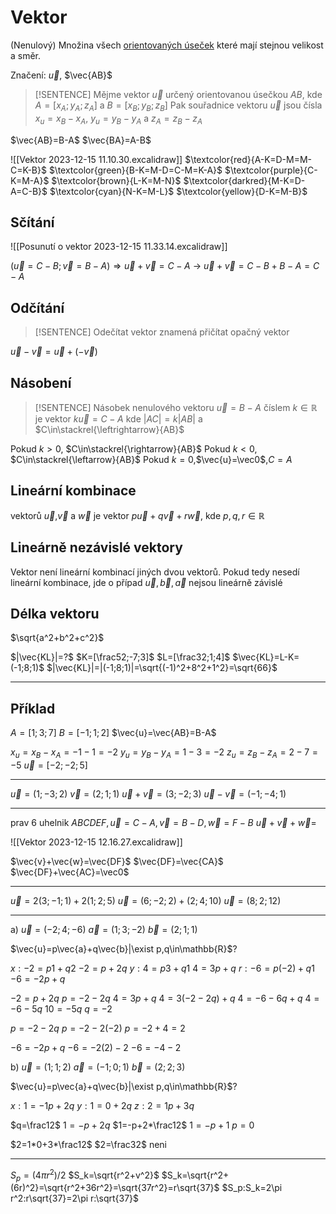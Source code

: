 # Vektor
(Nenulový)
Množina všech [orientovaných úseček](Orientovaná%20úsečka.md) které mají stejnou velikost a směr.

Značení: $\vec{u}$, $\vec{AB}$

> [!SENTENCE]
> Mějme vektor $\vec{u}$ určený orientovanou úsečkou $AB$, kde $A=[x_A;y_A;z_A]$ a $B=[x_B;y_B;z_B]$
> Pak souřadnice vektoru $\vec{u}$ jsou čísla $x_u=x_B-x_A$, $y_u=y_B-y_A$ a $z_A=z_B-z_A$


$\vec{AB}=B-A$
$\vec{BA}=A-B$

![[Vektor 2023-12-15 11.10.30.excalidraw]]
$\textcolor{red}{A-K=D-M=M-C=K-B}$
$\textcolor{green}{B-K=M-D=C-M=K-A}$
$\textcolor{purple}{C-K=M-A}$
$\textcolor{brown}{L-K=M-N}$
$\textcolor{darkred}{M-K=D-A=C-B}$
$\textcolor{cyan}{N-K=M-L}$
$\textcolor{yellow}{D-K=M-B}$

## Sčítání
![[Posunutí o vektor 2023-12-15 11.33.14.excalidraw]]

$(\vec{u}=C-B;\vec{v}=B-A)\Rightarrow \vec{u}+\vec{v}=C-A$
→ $\vec{u}+\vec{v}=C-B+B-A=C-A$


## Odčítání

> [!SENTENCE]
> Odečítat vektor znamená přičítat opačný vektor

$\vec{u}-\vec{v}=\vec{u}+(-\vec{v})$

## Násobení

> [!SENTENCE]
> Násobek nenulového vektoru $\vec{u}=B-A$ číslem $k\in\mathbb{R}$ je vektor $k\vec{u}=C-A$ kde $|AC|=k|AB|$ a $C\in\stackrel{\leftrightarrow}{AB}$

Pokud $k > 0$, $C\in\stackrel{\rightarrow}{AB}$ 
Pokud $k<0$, $C\in\stackrel{\leftarrow}{AB}$
Pokud $k=0$,$\vec{u}=\vec0$,$C=A$

## Lineární kombinace
vektorů $\vec{u}$,$\vec{v}$ a $\vec{w}$ je vektor
$p\vec{u}+q\vec{v}+r\vec{w}$, kde $p,q,r\in\mathbb{R}$

## Lineárně nezávislé vektory
Vektor není lineární kombinací jiných dvou vektorů.
Pokud tedy nesedí lineární kombinace, jde o případ $\vec{u},\vec{b},\vec{a}$ nejsou lineárně závislé

## Délka vektoru

$\sqrt{a^2+b^2+c^2}$

$|\vec{KL}|=?$
$K=[\frac52;-7;3]$
$L=[\frac32;1;4]$
$\vec{KL}=L-K=(-1;8;1)$
$|\vec{KL}|=|(-1;8;1)|=\sqrt{(-1)^2+8^2+1^2}=\sqrt{66}$



---

## Příklad

$A=[1;3;7]$
$B=[-1;1;2]$
$\vec{u}=\vec{AB}=B-A$

$x_u=x_B-x_A=-1-1=-2$
$y_u=y_B-y_A=1-3=-2$
$z_u=z_B-z_A=2-7=-5$
$\vec{u}=[-2;-2;5]$

---

$\vec{u}=(1;-3;2)$
$\vec{v}=(2;1;1)$
$\vec{u}+\vec{v}=(3;-2;3)$
$\vec{u}-\vec{v}=(-1;-4;1)$

----

prav 6 uhelnik $ABCDEF, \vec{u}=C-A,\vec{v}=B-D,\vec{w}=F-B$
$\vec{u}+\vec{v}+\vec{w}=$

![[Vektor 2023-12-15 12.16.27.excalidraw]]

$\vec{v}+\vec{w}=\vec{DF}$
$\vec{DF}=\vec{CA}$
$\vec{DF}+\vec{AC}=\vec0$

---

$\vec{u}=2(3;-1;1)+2(1;2;5)$
$\vec{u}=(6;-2;2)+(2;4;10)$
$\vec{u}=(8;2;12)$

---

a)
$\vec{u}=(-2;4;-6)$
$\vec{a}=(1;3;-2)$ $\vec{b}=(2;1;1)$

$\vec{u}=p\vec{a}+q\vec{b}|\exist p,q\in\mathbb{R}$?

$x:-2=p1+q2$
$-2=p+2q$
$y:4=p3+q1$
$4=3p+q$
$r:-6=p(-2)+q1$
$-6=-2p+q$

$-2=p+2q$
$p=-2-2q$
$4=3p+q$
$4=3(-2-2q)+q$
$4=-6-6q+q$
$4=-6-5q$
$10=-5q$
$q=-2$

$p=-2-2q$
$p=-2-2(-2)$
$p=-2+4=2$

$-6=-2p+q$
$-6=-2(2)-2$
$-6=-4-2$ 

b)
$\vec{u}=(1;1;2)$
$\vec{a}=(-1;0;1)$ $\vec{b}=(2;2;3)$

$\vec{u}=p\vec{a}+q\vec{b}|\exist p,q\in\mathbb{R}$?

$x:1=-1p+2q$
$y:1=0+2q$
$z:2=1p+3q$

$q=\frac12$
$1=-p+2q$
$1=-p+2*\frac12$
$1=-p+1$
$p=0$

$2=1*0+3*\frac12$
$2=\frac32$ neni

---

$S_p=(4\pi r^2)/2$
$S_k=\sqrt{r^2+v^2}$
$S_k=\sqrt{r^2+(6r)^2}=\sqrt{r^2+36r^2}=\sqrt{37r^2}=r\sqrt{37}$
$S_p:S_k=2\pi r^2:r\sqrt{37}=2\pi r:\sqrt{37}$
